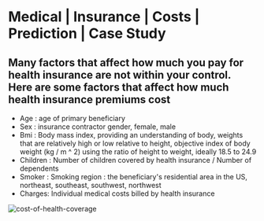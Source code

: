 # Medical | Insurance | Costs | Prediction | Case Study
## Many factors that affect how much you pay for health insurance are not within your control. Here are some factors that affect how much health insurance premiums cost 
* Age : age of primary beneficiary  
* Sex : insurance contractor gender, female, male  
* Bmi : Body mass index, providing an understanding of body, weights that are relatively high or low relative to height, objective index of body weight (kg / m ^ 2) using the ratio of height to weight, ideally 18.5 to 24.9  
* Children : Number of children covered by health insurance / Number of dependents  
* Smoker : Smoking  region : the beneficiary's residential area in the US, northeast, southeast, southwest, northwest
* Charges: Individual medical costs billed by health insurance

![cost-of-health-coverage](https://user-images.githubusercontent.com/88396377/135490062-aac73077-f7eb-43ab-a1fb-d033b6314f47.jpg)
